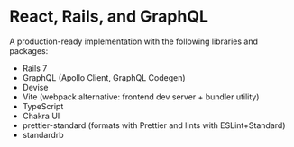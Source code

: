 # React, Rails, and GraphQL

A production-ready implementation with the following libraries and packages:

* Rails 7
* GraphQL (Apollo Client, GraphQL Codegen)
* Devise
* Vite (webpack alternative: frontend dev server + bundler utility)
* TypeScript
* Chakra UI
* prettier-standard (formats with Prettier and lints with ESLint+Standard)
* standardrb
